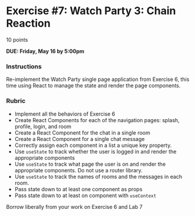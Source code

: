 # Exercise #7: Watch Party 3: Chain Reaction

10 points

**DUE: Friday, May 16 by 5:00pm**

### Instructions

Re-implement the Watch Party single page application from Exercise 6, this time using React to manage the state and render the page components.

### Rubric
- Implement all the behaviors of Exercise 6
- Create React Components for each of the navigation pages: splash, profile, login, and room
- Create a React Component for the chat in a single room
- Create a React Component for a single chat message
- Correctly assign each component in a list a unique key property.
- Use `useState` to track whether the user is logged in and render the appropriate components
- Use `useState` to track what page the user is on and render the appropriate components. Do not use a router library.
- Use `useState` to track the names of rooms and the messages in each room.
- Pass state down to at least one component as props
- Pass state down to at least on component with `useContext`

Borrow liberally from your work on Exercise 6 and Lab 7
